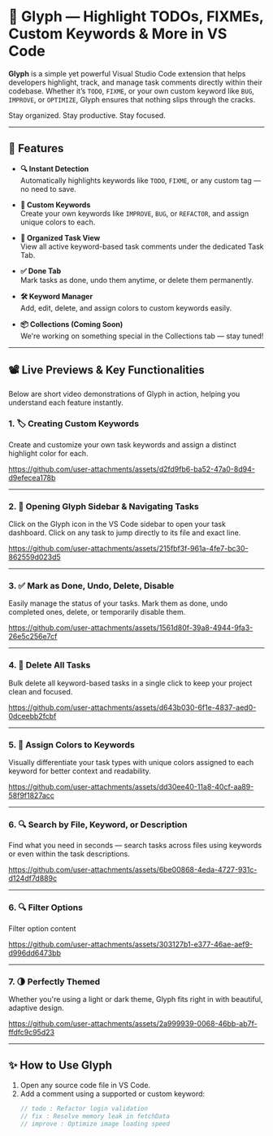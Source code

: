 # 🌟 Glyph — Highlight TODOs, FIXMEs, Custom Keywords & More in VS Code

**Glyph** is a simple yet powerful Visual Studio Code extension that helps developers highlight, track, and manage task comments directly within their codebase. Whether it’s `TODO`, `FIXME`, or your own custom keyword like `BUG`, `IMPROVE`, or `OPTIMIZE`, Glyph ensures that nothing slips through the cracks.

Stay organized. Stay productive. Stay focused.

---

## 🚀 Features

- **🔍 Instant Detection**  
  Automatically highlights keywords like `TODO`, `FIXME`, or any custom tag — no need to save.

- **🎨 Custom Keywords**  
  Create your own keywords like `IMPROVE`, `BUG`, or `REFACTOR`, and assign unique colors to each.

- **📂 Organized Task View**  
  View all active keyword-based task comments under the dedicated Task Tab.

- **✅ Done Tab**  
  Mark tasks as done, undo them anytime, or delete them permanently.

- **🛠️ Keyword Manager**  
  Add, edit, delete, and assign colors to custom keywords easily.

- **📦 Collections (Coming Soon)**  
  We're working on something special in the Collections tab — stay tuned!

---

## 📽️ Live Previews & Key Functionalities

Below are short video demonstrations of Glyph in action, helping you understand each feature instantly.

### 1. 🏷️ **Creating Custom Keywords**
Create and customize your own task keywords and assign a distinct highlight color for each.

https://github.com/user-attachments/assets/d2fd9fb6-ba52-47a0-8d94-d9efecea178b

---

### 2. 📌 **Opening Glyph Sidebar & Navigating Tasks**
Click on the Glyph icon in the VS Code sidebar to open your task dashboard. Click on any task to jump directly to its file and exact line.

https://github.com/user-attachments/assets/215fbf3f-961a-4fe7-bc30-862559d023d5

---

### 3. ✅ **Mark as Done, Undo, Delete, Disable**
Easily manage the status of your tasks. Mark them as done, undo completed ones, delete, or temporarily disable them.

https://github.com/user-attachments/assets/1561d80f-39a8-4944-9fa3-26e5c256e7cf

---

### 4. 🧹 **Delete All Tasks**
Bulk delete all keyword-based tasks in a single click to keep your project clean and focused.

https://github.com/user-attachments/assets/d643b030-6f1e-4837-aed0-0dceebb2fcbf

---

### 5. 🎨 **Assign Colors to Keywords**
Visually differentiate your task types with unique colors assigned to each keyword for better context and readability.

https://github.com/user-attachments/assets/dd30ee40-11a8-40cf-aa89-58f9f1827acc

---

### 6. 🔍 **Search by File, Keyword, or Description**
Find what you need in seconds — search tasks across files using keywords or even within the task descriptions.

https://github.com/user-attachments/assets/6be00868-4eda-4727-931c-d124df7d889c

---

### 6. 🔍 **Filter Options**
Filter option content

https://github.com/user-attachments/assets/303127b1-e377-46ae-aef9-d996dd6473bb

---

### 7. 🌗 **Perfectly Themed**
Whether you're using a light or dark theme, Glyph fits right in with beautiful, adaptive design.

https://github.com/user-attachments/assets/2a999939-0068-46bb-ab7f-ffdfc9c95d23

---

## ✨ How to Use Glyph

1. Open any source code file in VS Code.
2. Add a comment using a supported or custom keyword:
   ```js
   // todo : Refactor login validation
   // fix : Resolve memory leak in fetchData
   // improve : Optimize image loading speed
